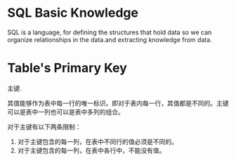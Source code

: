 SQL Basic Knowledge
===================

SQL is a language, for defining the structures that hold data so we can organize relationships in the data.and extracting knowledge from data.



# Table's Primary Key
主键.

其值能够作为表中每一行的唯一标识。即对于表内每一行，其值都是不同的。主键可以是表中一列也可以是表中多列的组合。

对于主键有以下两条限制：
1. 对于主键包含的每一列，在表中不同行的值必须是不同的。
2. 对于主键包含的每一列，在表中各行中，不能没有值。
